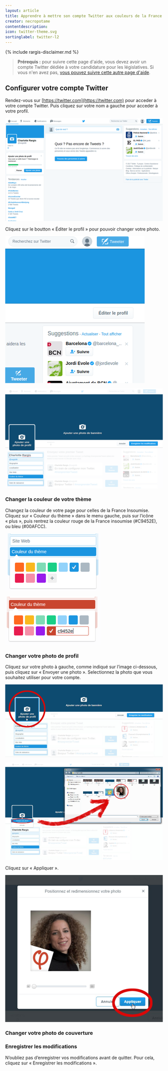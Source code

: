 ```yaml
---
layout: article
title: Apprendre à mettre son compte Twitter aux couleurs de la France Insoumise
creator: necropotame
contentdescription:
icon: twitter-theme.svg
sortinglabel: twitter-l2
---
```


{% include rargis-disclaimer.md %}

>**Prérequis :**
>pour suivre cette page d'aide, vous devez avoir un compte Twitter dédiée à votre candidature pour les législatives. Si vous n'en avez pas, [vous pouvez suivre cette autre page d'aide](/reseauxsociaux/twitter-creer-compte).

## Configurer votre compte Twitter

Rendez-vous sur [https://twitter.com](https://twitter.com) pour acceder à votre compte Twitter. Puis cliquez sur votre nom a gauche pour acceder à votre profil.

![Copie d’écran de la page d’accueil de Twitter](/assets/images/screenshots/tw-5.png)

Cliquez sur le boutton « Éditer le profil » pour pouvoir changer votre photo.

![Copie d’écran de votre profil Twitter](/assets/images/screenshots/tw-6.png)

![Copie d’écran de la page d’édition de votre profil Twitter](/assets/images/screenshots/tw-7.png)

### Changer la couleur de votre thème

Changez la couleur de votre page pour celles de la France Insoumise. Cliquez sur « Couleur du thème » dans le menu gauche, puis sur l’icône « plus », puis rentrez la couleur rouge de la France insoumise (#C9452E), ou bleu (#00AFCC).

![Copie d’écran de l’outil pour changer la couleur de votre thème Twitter - Etape 1](/assets/images/screenshots/tw-color1.png)

![Copie d’écran de l’outil pour changer la couleur de votre thème Twitter - Etape 2](/assets/images/screenshots/tw-color2.png)

### Changer votre photo de profil

Cliquez sur votre photo à gauche, comme indiqué sur l’image ci-dessous, puis cliquez sur « Envoyer une photo ». Selectionnez la photo que vous souhaitez utiliser pour votre compte.

![Copie d’écran du changement de photo de profil dans Twitter - Etape 1](/assets/images/screenshots/tw-add-photo1.png)

![Copie d’écran du changement de photo de profil dans Twitter - Etape 2](/assets/images/screenshots/tw-add-photo2.png)

Cliquez sur « Appliquer ».

![Copie d’écran du changement de photo de profil dans Twitter - Etape 3](/assets/images/screenshots/tw-add-photo3.png)

### Changer votre photo de couverture

### Enregistrer les modifications

N’oubliez pas d’enregistrer vos modifications avant de quitter. Pour cela, cliquez sur « Enregistrer les modifications ».

